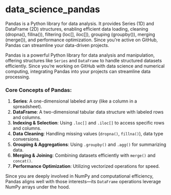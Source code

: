 # data_science_pandas
Pandas is a Python library for data analysis. It provides Series (1D) and DataFrame (2D) structures, enabling efficient data loading, cleaning (dropna(), fillna()), filtering (loc[], iloc[]), grouping (groupby()), merging (merge()), and performance optimization. Since you're active on GitHub, Pandas can streamline your data-driven projects. 

Pandas is a powerful Python library for data analysis and manipulation, offering structures like `Series` and `DataFrame` to handle structured datasets efficiently. Since you’re working on GitHub with data science and numerical computing, integrating Pandas into your projects can streamline data processing.

### Core Concepts of Pandas:
1. **Series**: A one-dimensional labeled array (like a column in a spreadsheet).
2. **DataFrame**: A two-dimensional tabular data structure with labeled rows and columns.
3. **Indexing & Selection**: Using `.loc[]` and `.iloc[]` to access specific rows and columns.
4. **Data Cleaning**: Handling missing values (`dropna()`, `fillna()`), data type conversions.
5. **Grouping & Aggregations**: Using `.groupby()` and `.agg()` for summarizing data.
6. **Merging & Joining**: Combining datasets efficiently with `merge()` and `concat()`.
7. **Performance Optimization**: Utilizing vectorized operations for speed.

Since you are deeply involved in NumPy and computational efficiency, Pandas aligns well with those interests—its `DataFrame` operations leverage NumPy arrays under the hood.

